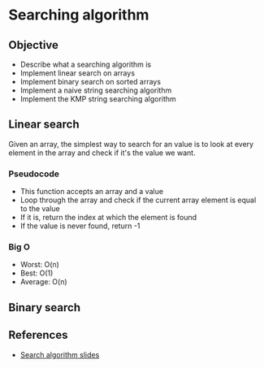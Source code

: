 # Searching algorithm

## Objective

- Describe what a searching algorithm is
- Implement linear search on arrays
- Implement binary search on sorted arrays
- Implement a naive string searching algorithm
- Implement the KMP string searching algorithm

## Linear search
Given an array, the simplest way to search for an value is to look at every element in the array and check if it's the value we want.

### Pseudocode

- This function accepts an array and a value
- Loop through the array and check if the current array element is equal to the value
- If it is, return the index at which the element is found
- If the value is never found, return -1

### Big O

- Worst: O(n)
- Best: O(1)
- Average: O(n)

## Binary search

## References
- [Search algorithm slides](hhttps://cs.slides.com/colt_steele/tries-21#/)

